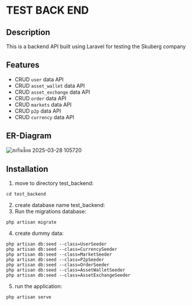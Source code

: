 # TEST BACK END

## Description

This is a backend API built using Laravel for testing the Skuberg company

## Features

- CRUD `user` data API
- CRUD `asset_wallet` data API
- CRUD `asset_exchange` data API
- CRUD `order` data API
- CRUD `markets` data API
- CRUD `p2p` data API
- CRUD `currency` data API

## ER-Diagram

![สกรีนช็อต 2025-03-28 105720](https://github.com/user-attachments/assets/afa4c814-3a61-4dab-80c2-38664854153b)

## Installation

1. move to directory test_backend:
```
cd test_backend
```
2. create database name test_backend:
3. Run the migrations database:
```
php artisan migrate
```
4. create dummy data:
```
php artisan db:seed --class=UserSeeder
php artisan db:seed --class=CurrencySeeder
php artisan db:seed --class=MarketSeeder
php artisan db:seed --class=P2pSeeder
php artisan db:seed --class=OrderSeeder
php artisan db:seed --class=AssetWalletSeeder
php artisan db:seed --class=AssetExchangeSeeder
```
5. run the application:
```
php artisan serve
```
